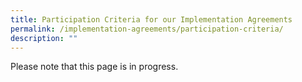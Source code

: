 ```yaml
---
title: Participation Criteria for our Implementation Agreements
permalink: /implementation-agreements/participation-criteria/
description: ""
---
```

Please note that this page is in progress.